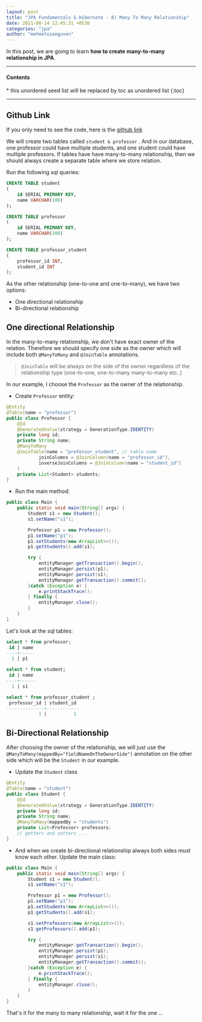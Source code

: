 ```yaml
---
layout: post
title: "JPA Fundamentals & Hibernate - 8) Many To Many Relationship"
date: 2021-08-14 12:45:31 +0530
categories: "jpa"
author: "mehmetozanguven"
---
```


In this post, we are going to learn **how to create many-to-many relationship in JPA**.

<nav class="custom-table-of-contents">
<hr class="horizontal-line">
  <h4 class="table-of-contents-title">Contents</h4>
  * this unordered seed list will be replaced by toc as unordered list
  {:toc}
 <hr class="horizontal-line">
</nav>

## Github Link <a name="github_link"></a>

If you only need to see the code, here is the [github link](https://github.com/mehmetozanguven/jpa_fundamentals_and_hibernate/tree/master/many-to-many)

We will create two tables called `student & professor` . And in our database, one professor could have multiple students, and one student could have multiple professors. If tables have have many-to-many relationship, then we should always create a separate table where we store relation.

Run the following sql queries:

```sql
CREATE TABLE student
(
    id SERIAL PRIMARY KEY,
    name VARCHAR(100)
);

CREATE TABLE professor
(
    id SERIAL PRIMARY KEY,
    name VARCHAR(100)
);

CREATE TABLE professor_student
(
    professor_id INT,
    student_id INT
);
```

As the other relationship (one-to-one and one-to-many), we have two options:

- One directional relationship
- Bi-directional relationship

## One directional Relationship

In the many-to-many relationship, we don't have exact owner of the relation. Therefore we should specify one side as the owner which will include both `@ManyToMany` and `@JoinTable` annotations.

> `@JoinTable` will be always on the side of the owner regardless of the relationship type (one-to-one, one-to-many many-to-many etc..)

In our example, I choose the `Professor` as the owner of the relationship.

- Create `Professor` entity:

```java
@Entity
@Table(name = "professor")
public class Professor {
    @Id
    @GeneratedValue(strategy = GenerationType.IDENTITY)
    private long id;
    private String name;
    @ManyToMany
    @JoinTable(name = "professor_student", // table name
            joinColumns = @JoinColumn(name = "professor_id"),
            inverseJoinColumns = @JoinColumn(name = "student_id")
    )
    private List<Student> students;
}
```

- Run the main method:

```java
public class Main {
    public static void main(String[] args) {
        Student s1 = new Student();
        s1.setName("s1");

        Professor p1 = new Professor();
        p1.setName("p1");
        p1.setStudents(new ArrayList<>());
        p1.getStudents().add(s1);

        try {
            entityManager.getTransaction().begin();
            entityManager.persist(p1);
            entityManager.persist(s1);
            entityManager.getTransaction().commit();
        }catch (Exception e) {
            e.printStackTrace();
        } finally {
            entityManager.close();
        }
    }
}
```

Let's look at the sql tables:

```sql
select * from professor;
 id | name
----+------
  1 | p1

select * from student;
 id | name
----+------
  1 | s1

select * from professor_student ;
 professor_id | student_id
--------------+------------
            1 |          1
```

## Bi-Directional Relationship <a name="bi_drectional"></a>

After choosing the owner of the relationship, we will just use the `@ManyToMany(mappedBy="fieldNameOnTheOwnerSide")` annotation on the other side which will be the `Student` in our example.

- Update the `Student` class

```java
@Entity
@Table(name = "student")
public class Student {
    @Id
    @GeneratedValue(strategy = GenerationType.IDENTITY)
    private long id;
    private String name;
    @ManyToMany(mappedBy = "students")
    private List<Professor> professors;
    // getters and setters ...
}
```

- And when we create bi-directional relationship always both sides must know each other. Update the main class:

```java
public class Main {
    public static void main(String[] args) {
        Student s1 = new Student();
        s1.setName("s1");

        Professor p1 = new Professor();
        p1.setName("p1");
        p1.setStudents(new ArrayList<>());
        p1.getStudents().add(s1);

        s1.setProfessors(new ArrayList<>());
        s1.getProfessors().add(p1);

        try {
            entityManager.getTransaction().begin();
            entityManager.persist(p1);
            entityManager.persist(s1);
            entityManager.getTransaction().commit();
        }catch (Exception e) {
            e.printStackTrace();
        } finally {
            entityManager.close();
        }
    }
}
```

That's it for the many to many relationship, wait it for the one ...
